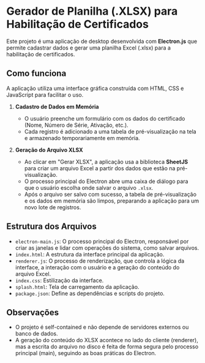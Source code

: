 # Gerador de Planilha (.XLSX) para Habilitação de Certificados

Este projeto é uma aplicação de desktop desenvolvida com **Electron.js** que permite cadastrar dados e gerar uma planilha Excel (.xlsx) para a habilitação de certificados.

## Como funciona

A aplicação utiliza uma interface gráfica construída com HTML, CSS e JavaScript para facilitar o uso.

1.  **Cadastro de Dados em Memória**
    * O usuário preenche um formulário com os dados do certificado (Nome, Número de Série, Ativação, etc.).
    * Cada registro é adicionado a uma tabela de pré-visualização na tela e armazenado temporariamente em memória.

2.  **Geração do Arquivo XLSX**
    * Ao clicar em "Gerar XLSX", a aplicação usa a biblioteca **SheetJS** para criar um arquivo Excel a partir dos dados que estão na pré-visualização.
    * O processo principal do Electron abre uma caixa de diálogo para que o usuário escolha onde salvar o arquivo `.xlsx`.
    * Após o arquivo ser salvo com sucesso, a tabela de pré-visualização e os dados em memória são limpos, preparando a aplicação para um novo lote de registros.

## Estrutura dos Arquivos

-   `electron-main.js`: O processo principal do Electron, responsável por criar as janelas e lidar com operações do sistema, como salvar arquivos.
-   `index.html`: A estrutura da interface principal da aplicação.
-   `renderer.js`: O processo de renderização, que controla a lógica da interface, a interação com o usuário e a geração do conteúdo do arquivo Excel.
-   `index.css`: Estilização da interface.
-   `splash.html`: Tela de carregamento da aplicação.
-   `package.json`: Define as dependências e scripts do projeto.

## Observações

-   O projeto é self-contained e não depende de servidores externos ou banco de dados.
-   A geração do conteúdo do XLSX acontece no lado do cliente (renderer), mas a escrita do arquivo no disco é feita de forma segura pelo processo principal (main), seguindo as boas práticas do Electron.